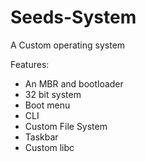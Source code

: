 # Seeds-System
A Custom operating system

Features:
 - An MBR and bootloader
 - 32 bit system
 - Boot menu
 - CLI
 - Custom File System
 - Taskbar
 - Custom libc